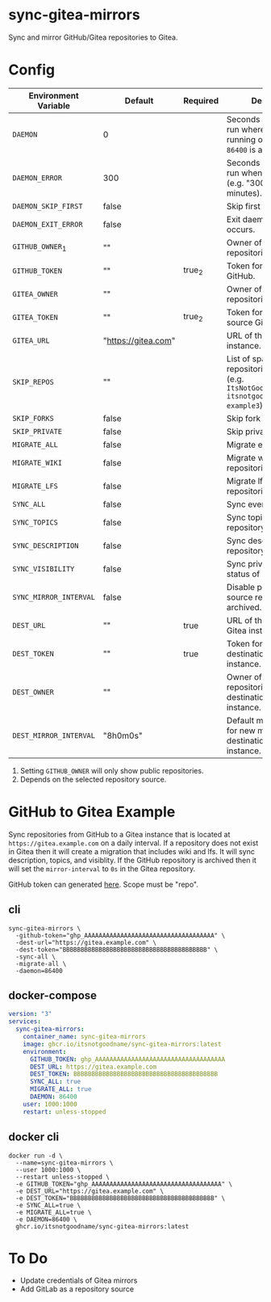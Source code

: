 # sync-gitea-mirrors

Sync and mirror GitHub/Gitea repositories to Gitea.

# Config

| Environment Variable       | Default             | Required         | Description                                                                                                         |
| -------------------------- | ------------------- | ---------------- | ------------------------------------------------------------------------------------------------------------------- |
| `DAEMON`                   | 0                   |                  | Seconds between each run where 0 means running only once (e.g. `86400` is a day).                                   |
| `DAEMON_ERROR`             | 300                 |                  | Seconds between each run when error occurs (e.g. "300" is a 5 minutes).                                             |
| `DAEMON_SKIP_FIRST`        | false               |                  | Skip first daemon run.                                                                                              |
| `DAEMON_EXIT_ERROR`        | false               |                  | Exit daemon when error occurs.                                                                                      |
| `GITHUB_OWNER`<sub>1</sub> | ""                  |                  | Owner of GitHub source repositories.                                                                                |
| `GITHUB_TOKEN`             | ""                  | true<sub>2</sub> | Token for accessing GitHub.                                                                                         |
| `GITEA_OWNER`              | ""                  |                  | Owner of Gitea source repositories.                                                                                 |
| `GITEA_TOKEN`              | ""                  | true<sub>2</sub> | Token for accessing the source Gitea instance.                                                                      |
| `GITEA_URL`                | "https://gitea.com" |                  | URL of the source Gitea instance.                                                                                   |
| `SKIP_REPOS`               | ""                  |                  | List of space seperated repositories to not sync (e.g. `ItsNotGoodName/example1 itsnotgoodname/example2 example3`). |
| `SKIP_FORKS`               | false               |                  | Skip fork repositories.                                                                                             |
| `SKIP_PRIVATE`             | false               |                  | Skip private repositories.                                                                                          |
| `MIGRATE_ALL`              | false               |                  | Migrate every item.                                                                                                 |
| `MIGRATE_WIKI`             | false               |                  | Migrate wiki from source repositories.                                                                              |
| `MIGRATE_LFS`              | false               |                  | Migrate lfs from source repositories.                                                                               |
| `SYNC_ALL`                 | false               |                  | Sync everything.                                                                                                    |
| `SYNC_TOPICS`              | false               |                  | Sync topics of repository.                                                                                          |
| `SYNC_DESCRIPTION`         | false               |                  | Sync description of repository.                                                                                     |
| `SYNC_VISIBILITY`          | false               |                  | Sync private/public status of repository.                                                                           |
| `SYNC_MIRROR_INTERVAL`     | false               |                  | Disable periodic sync if source repository is archived.                                                             |
| `DEST_URL`                 | ""                  | true             | URL of the destination Gitea instance.                                                                              |
| `DEST_TOKEN`               | ""                  | true             | Token for accessing the destination Gitea instance.                                                                 |
| `DEST_OWNER`               | ""                  |                  | Owner of the mirrored repositories in the destination Gitea instance.                                               |
| `DEST_MIRROR_INTERVAL`     | "8h0m0s"            |                  | Default mirror interval for new migrations in the destination Gitea instance.                                       |

1. Setting `GITHUB_OWNER` will only show public repositories.
2. Depends on the selected repository source.

# GitHub to Gitea Example

Sync repositories from GitHub to a Gitea instance that is located at `https://gitea.example.com` on a daily interval.
If a repository does not exist in Gitea then it will create a migration that includes wiki and lfs.
It will sync description, topics, and visiblity.
If the GitHub repository is archived then it will set the `mirror-interval` to `0s` in the Gitea repository.

GitHub token can generated [here](https://github.com/settings/tokens).
Scope must be "repo".

## cli

```
sync-gitea-mirrors \
  -github-token="ghp_AAAAAAAAAAAAAAAAAAAAAAAAAAAAAAAAAAAA" \
  -dest-url="https://gitea.example.com" \
  -dest-token="BBBBBBBBBBBBBBBBBBBBBBBBBBBBBBBBBBBBBBBB" \
  -sync-all \
  -migrate-all \
  -daemon=86400
```

## docker-compose

```yaml
version: "3"
services:
  sync-gitea-mirrors:
    container_name: sync-gitea-mirrors
    image: ghcr.io/itsnotgoodname/sync-gitea-mirrors:latest
    environment:
      GITHUB_TOKEN: ghp_AAAAAAAAAAAAAAAAAAAAAAAAAAAAAAAAAAAA
      DEST_URL: https://gitea.example.com
      DEST_TOKEN: BBBBBBBBBBBBBBBBBBBBBBBBBBBBBBBBBBBBBBBB
      SYNC_ALL: true
      MIGRATE_ALL: true
      DAEMON: 86400
    user: 1000:1000
    restart: unless-stopped
```

## docker cli

```
docker run -d \
  --name=sync-gitea-mirrors \
  --user 1000:1000 \
  --restart unless-stopped \
  -e GITHUB_TOKEN="ghp_AAAAAAAAAAAAAAAAAAAAAAAAAAAAAAAAAAAA" \
  -e DEST_URL="https://gitea.example.com" \
  -e DEST_TOKEN="BBBBBBBBBBBBBBBBBBBBBBBBBBBBBBBBBBBBBBBB" \
  -e SYNC_ALL=true \
  -e MIGRATE_ALL=true \
  -e DAEMON=86400 \
  ghcr.io/itsnotgoodname/sync-gitea-mirrors:latest
```

# To Do

- Update credentials of Gitea mirrors
- Add GitLab as a repository source
